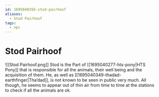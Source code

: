 ```yaml
---
id: 1695040356-stod-pairhoof
aliases:
  - Stod Pairhoof
tags:
  - npc
---
```


# Stod Pairhoof

![[Stod Pairhoof.png]]
Stod is the Part of [[1695040277-hts-pony|HTS Pony]] that is responsible for all the animals, their well being and the acquisition of them. He, as well as [[1695040349-thadad-earthfinger|Tha’dad]], is not known to be seen in public very much. All though, he seems to appear out of thin air from time to time at the stations to check if all the animals are ok.